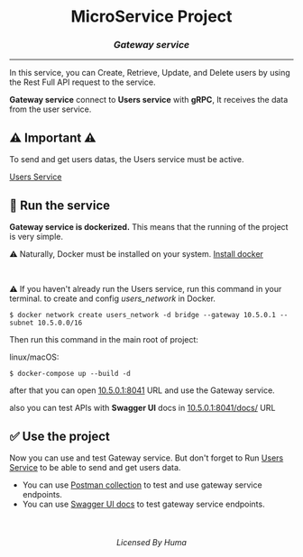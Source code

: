<div align="center">

# MicroService Project
### _Gateway service_

<hr>
</div>

In this service, you can Create, Retrieve, Update, and Delete users
by using the Rest Full API request to the service.

**Gateway service** connect to **Users service** with **gRPC**,
It receives the data from the user service.

## ⚠ Important ⚠
To send and get users datas, the Users service must be active.

[Users Service](https://github.com/AminAliH47/MicroService-Users)


## 🏁 Run the service
**Gateway service is dockerized.** 
This means that the running of the project is very simple.

⚠ Naturally, Docker must be installed on your system. [Install docker](https://docs.docker.com/get-docker/)

<br>

⚠ If you haven't already run the Users service, run this command in your terminal.
to create and config _users_network_ in Docker.
```commandline
$ docker network create users_network -d bridge --gateway 10.5.0.1 --subnet 10.5.0.0/16
```

Then run this command in the main root of project:

linux/macOS:
```commandline
$ docker-compose up --build -d
```

after that you can open [10.5.0.1:8041](http://10.5.0.1:8041/) URL 
and use the Gateway service.

also you can test APIs with **Swagger UI** docs in [10.5.0.1:8041/docs/](http://10.5.0.1:8041/docs/) URL


## ✅ Use the project
Now you can use and test Gateway service. 
But don't forget to Run [Users Service](https://github.com/AminAliH47/MicroService-Users) 
to be able to send and get users data.

- You can use [Postman collection](https://www.getpostman.com/collections/ea8ae73cd9243409b825) 
to test and use gateway service endpoints.
- You can use [Swagger UI docs](http://10.5.0.1:8041/docs/) to test gateway service endpoints.

<div align="center">
<br>

###### Licensed By Huma

</div>